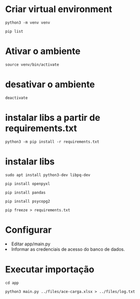# Criar virtual environment
```
python3 -m venv venv

pip list

```
# Ativar o ambiente
```
source venv/bin/activate
```


# desativar o ambiente
```
deactivate
```

# instalar libs a partir de requirements.txt

```
python3 -m pip install -r requirements.txt
```

# instalar libs

```
sudo apt install python3-dev libpq-dev

pip install openpyxl

pip install pandas

pip install psycopg2

pip freeze > requirements.txt

```

# Configurar

<li>Editar app/main.py
<li>Informar as credenciais de acesso do banco de dados.


# Executar importação
```
cd app

python3 main.py ../files/ace-carga.xlsx > ../files/log.txt

```